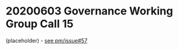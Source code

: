 # 20200603 Governance Working Group Call 15

(placeholder) - [see pm/issue#57](https://github.com/stacksgov/pm/issues/57)
